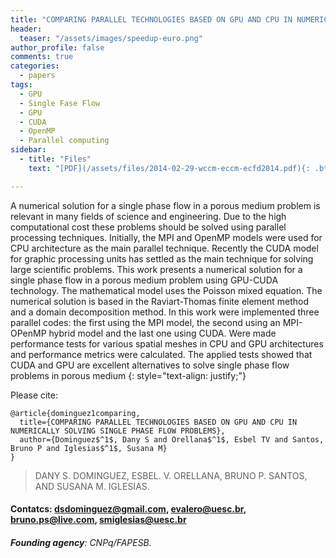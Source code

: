 ```yaml
---
title: "COMPARING PARALLEL TECHNOLOGIES BASED ON GPU AND CPU IN NUMERICALLY SOLVING SINGLE PHASE FLOW PROBLEMS"
header:
  teaser: "/assets/images/speedup-euro.png"
author_profile: false
comments: true
categories:
  - papers
tags:
  - GPU
  - Single Fase Flow
  - GPU
  - CUDA
  - OpenMP
  - Parallel computing
sidebar:
  - title: "Files"
    text: "[PDF](/assets/files/2014-02-29-wccm-eccm-ecfd2014.pdf){: .btn .btn--success}{: target=\"_blank\"}"

---
```


A numerical solution for a single phase flow in a porous medium problem is relevant in many fields of science and engineering. Due to the high computational cost these problems should be solved using parallel processing techniques. Initially, the MPI and OpenMP models were used for CPU architecture as the main parallel technique. Recently the CUDA model for graphic processing units has settled as the main technique for solving large scientific problems. This work presents a numerical solution for a single phase flow in a porous medium problem using GPU-CUDA technology. The mathematical model uses the Poisson mixed equation. The numerical solution is based in the Raviart-Thomas finite element method and a domain decomposition method. In this work were implemented three parallel codes: the first using the MPI model, the second using an MPI-OPenMP hybrid model and the last one using CUDA. Were made performance tests for various spatial meshes in CPU and GPU architectures and performance metrics were calculated. The applied tests showed that CUDA and GPU are excellent alternatives to solve single phase flow problems in porous medium
{: style="text-align: justify;"}

Please cite:
```TeX
@article{dominguez1comparing,
  title={COMPARING PARALLEL TECHNOLOGIES BASED ON GPU AND CPU IN NUMERICALLY SOLVING SINGLE PHASE FLOW PROBLEMS},
  author={Dominguez$^1$, Dany S and Orellana$^1$, Esbel TV and Santos, Bruno P and Iglesias$^1$, Susana M}
}
```

> DANY S. DOMINGUEZ, ESBEL. V. ORELLANA, BRUNO P. SANTOS, AND SUSANA M. IGLESIAS.
#### Contatcs: dsdominguez@gmail.com, evalero@uesc.br, bruno.ps@live.com, smiglesias@uesc.br
###### **Founding agency**: CNPq/FAPESB.

